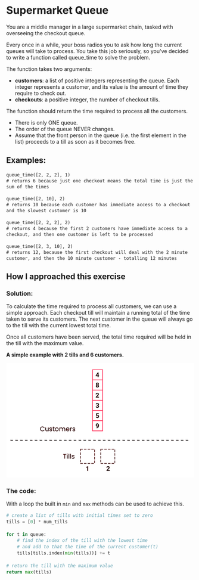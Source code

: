 <link rel='stylesheet' href='https://cdnjs.cloudflare.com/ajax/libs/github-markdown-css/5.7.0/github-markdown-dark.css'/>

# Supermarket Queue
You are a middle manager in a large supermarket chain, tasked with overseeing the checkout queue.

Every once in a while, your boss radios you to ask how long the current queues will take to process. You take this job seriously, so you've decided to write a function called queue_time to solve the problem.

The function takes two arguments:

- **customers**: a list of positive integers representing the queue. Each integer represents a customer, and its value is the amount of time they require to check out.
- **checkouts**: a positive integer, the number of checkout tills.

The function should return the time required to process all the customers.

- There is only ONE queue.
- The order of the queue NEVER changes.
- Assume that the front person in the queue (i.e. the first element in the list) proceeds to a till as soon as it becomes free.
## Examples:
```
queue_time([2, 2, 2], 1)
# returns 6 because just one checkout means the total time is just the sum of the times

queue_time([2, 10], 2)
# returns 10 because each customer has immediate access to a checkout and the slowest customer is 10

queue_time([2, 2, 2], 2)
# returns 4 because the first 2 customers have immediate access to a checkout, and then one customer is left to be processed

queue_time([2, 3, 10], 2)
# returns 12, because the first checkout will deal with the 2 minute customer, and then the 10 minute customer - totalling 12 minutes
```

## How I approached this exercise

### Solution:

To calculate the time required to process all customers, we can use a simple approach. Each checkout till will maintain a running total of the time taken to serve its customers. The next customer in the queue will always go to the till with the current lowest total time.

Once all customers have been served, the total time required will be held in the till with the maximum value.

**A simple example with 2 tills and 6 customers.**

<img alt='example of priority queue' width='600px' src='images/queue_example.gif'/>

### The code:

With a loop the built in `min` and `max` methods can be used to achieve this.

```python
# create a list of tills with initial times set to zero
tills = [0] * num_tills

for t in queue:
    # find the index of the till with the lowest time
    # and add to that the time of the current customer(t)
    tills[tills.index(min(tills))] += t

# return the till with the maximum value
return max(tills)
```
